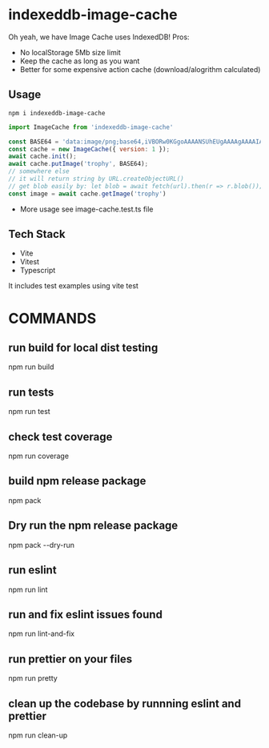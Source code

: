 # indexeddb-image-cache
Oh yeah, we have Image Cache uses IndexedDB!
Pros: 
* No localStorage 5Mb size limit
* Keep the cache as long as you want
* Better for some expensive action cache (download/alogrithm calculated)

## Usage

```
npm i indexeddb-image-cache
```

```javascript
import ImageCache from 'indexeddb-image-cache'

const BASE64 = 'data:image/png;base64,iVBORw0KGgoAAAANSUhEUgAAAAgAAAAIAQMAAAD+wSzIAAAABlBMVEX///+/v7+jQ3Y5AAAADklEQVQI12P4AIX8EAgALgAD/aNpbtEAAAAASUVORK5CYII';
const cache = new ImageCache({ version: 1 });
await cache.init();
await cache.putImage('trophy', BASE64);
// somewhere else
// it will return string by URL.createObjectURL()
// get blob easily by: let blob = await fetch(url).then(r => r.blob());
const image = await cache.getImage('trophy')
```

* More usage see image-cache.test.ts file

## Tech Stack

- Vite
- Vitest 
- Typescript

It includes test examples using vite test


# COMMANDS
## run build for local dist testing
npm run build

## run tests
npm run test

## check test coverage
npm run coverage

## build npm release package
npm pack

## Dry run the npm release package
npm pack --dry-run

## run eslint 
npm run lint

## run and fix eslint issues found
npm run lint-and-fix

## run prettier on your files
npm run pretty

## clean up the codebase by runnning eslint and prettier
npm run clean-up

